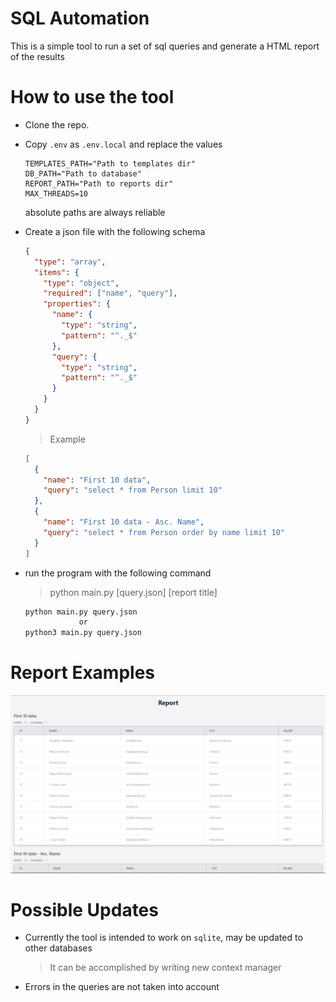 # SQL Automation

This is a simple tool to run a set of sql queries and generate a HTML report of the results

# How to use the tool

- Clone the repo.
- Copy `.env` as `.env.local` and replace the values
  ```
  TEMPLATES_PATH="Path to templates dir"
  DB_PATH="Path to database"
  REPORT_PATH="Path to reports dir"
  MAX_THREADS=10
  ```
  absolute paths are always reliable
- Create a json file with the following schema

  ```json
  {
    "type": "array",
    "items": {
      "type": "object",
      "required": ["name", "query"],
      "properties": {
        "name": {
          "type": "string",
          "pattern": "^._$"
        },
        "query": {
          "type": "string",
          "pattern": "^._$"
        }
      }
    }
  }
  ```

  > Example

  ```json
  [
    {
      "name": "First 10 data",
      "query": "select * from Person limit 10"
    },
    {
      "name": "First 10 data - Asc. Name",
      "query": "select * from Person order by name limit 10"
    }
  ]
  ```

- run the program with the following command
  > python main.py [query.json] [report title]
  ```bash
  python main.py query.json
              or
  python3 main.py query.json
  ```

# Report Examples

![Screenshot](images/report.jpg)

# Possible Updates

- Currently the tool is intended to work on `sqlite`, may be updated to other databases
  > It can be accomplished by writing new context manager
- Errors in the queries are not taken into account
